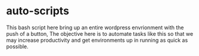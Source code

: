 # auto-scripts
This bash script here bring up an entire wordpress envrionment with the push of a button, The objective here is to automate tasks like this so that we may increase productivity and get environments up in running as quick as possible.  
